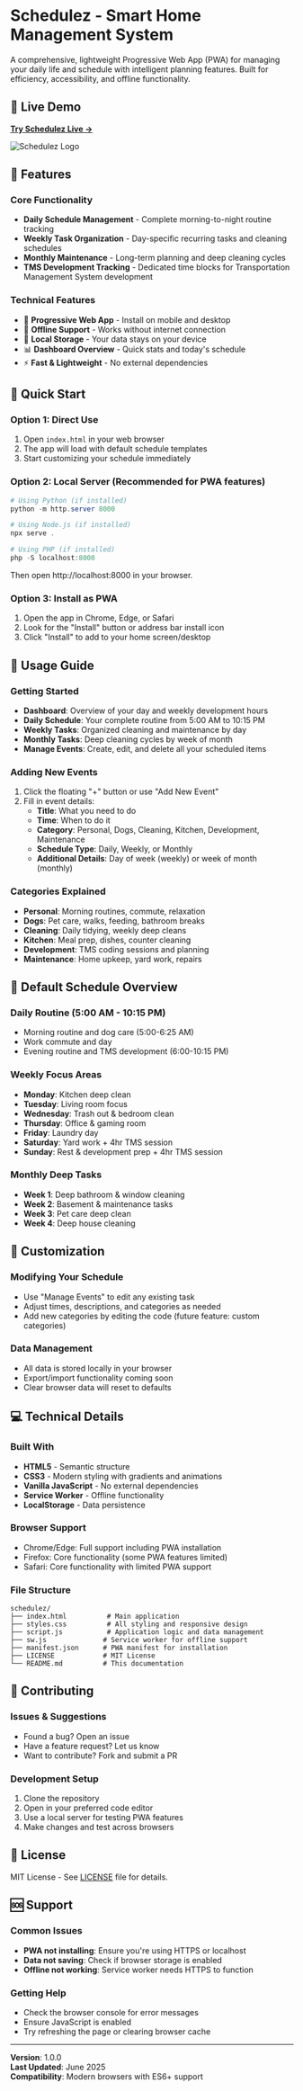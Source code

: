 # Schedulez - Smart Home Management System

A comprehensive, lightweight Progressive Web App (PWA) for managing your daily life and schedule with intelligent planning features. Built for efficiency, accessibility, and offline functionality.

## 🚀 Live Demo

**[Try Schedulez Live →](https://rlvwebdev.github.io/schedulez/)**

![Schedulez Logo](assets/icons/schedulez-logo.svg)

## 🌟 Features

### Core Functionality
- **Daily Schedule Management** - Complete morning-to-night routine tracking
- **Weekly Task Organization** - Day-specific recurring tasks and cleaning schedules
- **Monthly Maintenance** - Long-term planning and deep cleaning cycles
- **TMS Development Tracking** - Dedicated time blocks for Transportation Management System development

### Technical Features
- 📱 **Progressive Web App** - Install on mobile and desktop
- 🔄 **Offline Support** - Works without internet connection
- 💾 **Local Storage** - Your data stays on your device
- 📊 **Dashboard Overview** - Quick stats and today's schedule
- ⚡ **Fast & Lightweight** - No external dependencies

## 🚀 Quick Start

### Option 1: Direct Use
1. Open `index.html` in your web browser
2. The app will load with default schedule templates
3. Start customizing your schedule immediately

### Option 2: Local Server (Recommended for PWA features)
```powershell
# Using Python (if installed)
python -m http.server 8000

# Using Node.js (if installed)
npx serve .

# Using PHP (if installed)
php -S localhost:8000
```
Then open http://localhost:8000 in your browser.

### Option 3: Install as PWA
1. Open the app in Chrome, Edge, or Safari
2. Look for the "Install" button or address bar install icon
3. Click "Install" to add to your home screen/desktop

## 📖 Usage Guide

### Getting Started
- **Dashboard**: Overview of your day and weekly development hours
- **Daily Schedule**: Your complete routine from 5:00 AM to 10:15 PM
- **Weekly Tasks**: Organized cleaning and maintenance by day
- **Monthly Tasks**: Deep cleaning cycles by week of month
- **Manage Events**: Create, edit, and delete all your scheduled items

### Adding New Events
1. Click the floating "+" button or use "Add New Event"
2. Fill in event details:
   - **Title**: What you need to do
   - **Time**: When to do it
   - **Category**: Personal, Dogs, Cleaning, Kitchen, Development, Maintenance
   - **Schedule Type**: Daily, Weekly, or Monthly
   - **Additional Details**: Day of week (weekly) or week of month (monthly)

### Categories Explained
- **Personal**: Morning routines, commute, relaxation
- **Dogs**: Pet care, walks, feeding, bathroom breaks
- **Cleaning**: Daily tidying, weekly deep cleans
- **Kitchen**: Meal prep, dishes, counter cleaning
- **Development**: TMS coding sessions and planning
- **Maintenance**: Home upkeep, yard work, repairs

## 🎯 Default Schedule Overview

### Daily Routine (5:00 AM - 10:15 PM)
- Morning routine and dog care (5:00-6:25 AM)
- Work commute and day
- Evening routine and TMS development (6:00-10:15 PM)

### Weekly Focus Areas
- **Monday**: Kitchen deep clean
- **Tuesday**: Living room focus
- **Wednesday**: Trash out & bedroom clean
- **Thursday**: Office & gaming room
- **Friday**: Laundry day
- **Saturday**: Yard work + 4hr TMS session
- **Sunday**: Rest & development prep + 4hr TMS session

### Monthly Deep Tasks
- **Week 1**: Deep bathroom & window cleaning
- **Week 2**: Basement & maintenance tasks
- **Week 3**: Pet care deep clean
- **Week 4**: Deep house cleaning

## 🔧 Customization

### Modifying Your Schedule
- Use "Manage Events" to edit any existing task
- Adjust times, descriptions, and categories as needed
- Add new categories by editing the code (future feature: custom categories)

### Data Management
- All data is stored locally in your browser
- Export/import functionality coming soon
- Clear browser data will reset to defaults

## 💻 Technical Details

### Built With
- **HTML5** - Semantic structure
- **CSS3** - Modern styling with gradients and animations
- **Vanilla JavaScript** - No external dependencies
- **Service Worker** - Offline functionality
- **LocalStorage** - Data persistence

### Browser Support
- Chrome/Edge: Full support including PWA installation
- Firefox: Core functionality (some PWA features limited)
- Safari: Core functionality with limited PWA support

### File Structure
```
schedulez/
├── index.html          # Main application
├── styles.css          # All styling and responsive design
├── script.js           # Application logic and data management
├── sw.js              # Service worker for offline support
├── manifest.json      # PWA manifest for installation
├── LICENSE            # MIT License
└── README.md          # This documentation
```

## 🤝 Contributing

### Issues & Suggestions
- Found a bug? Open an issue
- Have a feature request? Let us know
- Want to contribute? Fork and submit a PR

### Development Setup
1. Clone the repository
2. Open in your preferred code editor
3. Use a local server for testing PWA features
4. Make changes and test across browsers

## 📄 License

MIT License - See [LICENSE](LICENSE) file for details.

## 🆘 Support

### Common Issues
- **PWA not installing**: Ensure you're using HTTPS or localhost
- **Data not saving**: Check if browser storage is enabled
- **Offline not working**: Service worker needs HTTPS to function

### Getting Help
- Check the browser console for error messages
- Ensure JavaScript is enabled
- Try refreshing the page or clearing browser cache

---

**Version**: 1.0.0  
**Last Updated**: June 2025  
**Compatibility**: Modern browsers with ES6+ support
